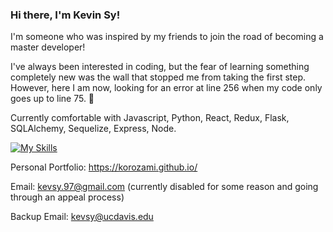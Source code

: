 ### Hi there, I'm Kevin Sy!

I'm someone who was inspired by my friends to join the road of becoming a master developer! 

I've always been interested in coding, but the fear of learning something completely new was the wall that stopped me from taking the first step. However, here I am now, looking for an error at line 256 when my code only goes up to line 75. 🫠

Currently comfortable with Javascript, Python, React, Redux, Flask, SQLAlchemy, Sequelize, Express, Node.

[![My Skills](https://skillicons.dev/icons?i=js,html,css,flask,nodejs,react,redux,py,postgres)](https://skillicons.dev)

Personal Portfolio: https://korozami.github.io/

Email: kevsy.97@gmail.com (currently disabled for some reason and going through an appeal process)

Backup Email: kevsy@ucdavis.edu
<!--
**Korozami/korozami** is a ✨ _special_ ✨ repository because its `README.md` (this file) appears on your GitHub profile.

Here are some ideas to get you started:

- 🔭 I’m currently working on ...
- 🌱 I’m currently learning ...
- 👯 I’m looking to collaborate on ...
- 🤔 I’m looking for help with ...
- 💬 Ask me about ...
- 📫 How to reach me: ...
- 😄 Pronouns: ...
- ⚡ Fun fact: ...
-->
